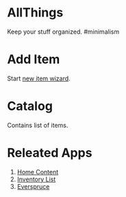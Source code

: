 # AllThings
Keep your stuff organized. #minimalism

# Add Item
Start [new item wizard](Documentation/A0.AddItem.md).

# Catalog
Contains list of items.

# Releated Apps
1. [Home Content](Documentation/competitor/01-HomeContent.md)
2. [Inventory List](Documentation/competitor/02-InventoryList.md)
3. [Everspruce](Documentation/competitor/03-EverSpruce.md)